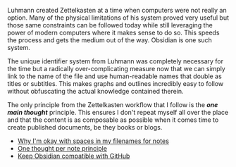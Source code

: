 Luhmann created Zettelkasten at a time when computers were not really an option. Many of the physical limitations of his system proved very useful but those same constraints can be followed today while still leveraging the power of modern computers where it makes sense to do so. This speeds the process and gets the medium out of the way. Obsidian is one such system. 

The unique identifier system from Luhmann was completely necessary for the time but a radically over-complicating measure now that we can simply link to the name of the file and use human-readable names that double as titles or subtitles. This makes graphs and outlines incredibly easy to follow without obfuscating the actual knowledge contained therein.

The only principle from the Zettelkasten workflow that I follow is the **_one main thought_** principle. This ensures I don't repeat myself all over the place and that the content is as composable as possible when it comes time to create published documents, be they books or blogs.

* [Why I'm okay with spaces in my filenames for notes](Why%20I'm%20okay%20with%20spaces%20in%20my%20filenames%20for%20notes.md)
* [One thought per note principle](One%20thought%20per%20note%20principle.md)
* [Keep Obsidian compatible with GitHub](Keep%20Obsidian%20compatible%20with%20GitHub.md)